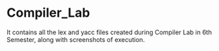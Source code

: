 # Compiler_Lab

It contains all the lex and yacc files created during Compiler Lab in 6th Semester, along with screenshots of execution.
